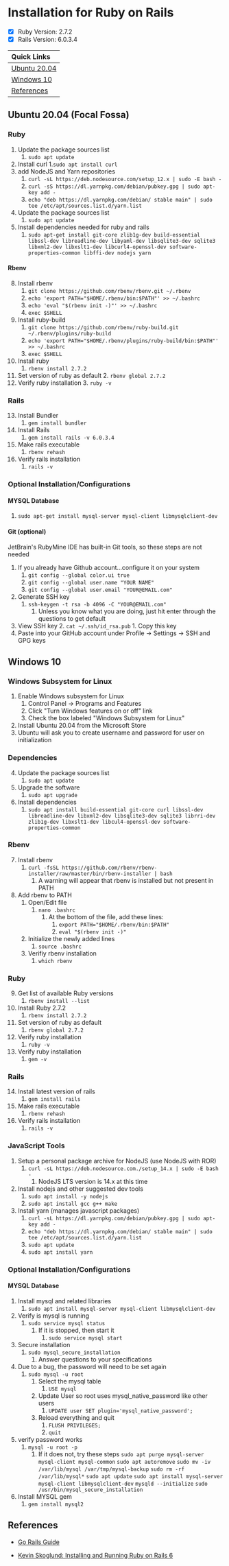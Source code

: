 # Installation for Ruby on Rails

- [x] Ruby Version: 2.7.2
- [x] Rails Version: 6.0.3.4

| Quick Links |
| :---- |
| [Ubuntu 20.04](https://github.com/jcampbell18/rubyOnRails/blob/main/installation.md#ubuntu-2004lts-focal-fossa) |
| [Windows 10](https://github.com/jcampbell18/rubyOnRails/blob/main/installation.md#windows-10) |
| [References](https://github.com/jcampbell18/rubyOnRails/blob/main/installation.md#references) |

## Ubuntu 20.04 (Focal Fossa)

### Ruby

1. Update the package sources list
	1. `sudo apt update`
2. Install curl
	1.`sudo apt install curl`
3. add NodeJS and Yarn repositories
	1. `curl -sL https://deb.nodesource.com/setup_12.x | sudo -E bash -`
	2. `curl -sS https://dl.yarnpkg.com/debian/pubkey.gpg | sudo apt-key add -`
	3. `echo "deb https://dl.yarnpkg.com/debian/ stable main" | sudo tee /etc/apt/sources.list.d/yarn.list`
6. Update the package sources list
	1. `sudo apt update`
7. Install dependencies needed for ruby and rails
	1. `sudo apt-get install git-core zlib1g-dev build-essential libssl-dev libreadline-dev libyaml-dev libsqlite3-dev sqlite3 libxml2-dev libxslt1-dev libcurl4-openssl-dev software-properties-common libffi-dev nodejs yarn`

#### Rbenv

8. Install rbenv
	1. `git clone https://github.com/rbenv/rbenv.git ~/.rbenv`
	2. `echo 'export PATH="$HOME/.rbenv/bin:$PATH"' >> ~/.bashrc`
	3. `echo 'eval "$(rbenv init -)"' >> ~/.bashrc`
	4. `exec $SHELL`
9. Install ruby-build
	1. `git clone https://github.com/rbenv/ruby-build.git ~/.rbenv/plugins/ruby-build`
	2. `echo 'export PATH="$HOME/.rbenv/plugins/ruby-build/bin:$PATH"' >> ~/.bashrc`
	3. `exec $SHELL`
10. Install ruby
	1. `rbenv install 2.7.2`
11. Set version of ruby as default
	2. `rbenv global 2.7.2`
12. Verify ruby installation
	3. `ruby -v`

### Rails

13. Install Bundler
	1. `gem install bundler`
14. Install Rails
	1. `gem install rails -v 6.0.3.4`
15. Make rails executable
	1. `rbenv rehash`
16. Verify rails installation
	1. `rails -v`
	
### Optional Installation/Configurations

#### MYSQL Database

1. `sudo apt-get install mysql-server mysql-client libmysqlclient-dev`	
	
#### Git (optional)

JetBrain's RubyMine IDE has built-in Git tools, so these steps are not needed

1. If you already have Github account...configure it on your system
	1. `git config --global color.ui true`
	2. `git config --global user.name "YOUR NAME"`
	3. `git config --global user.email "YOUR@EMAIL.com"`
2. Generate SSH key
	1. `ssh-keygen -t rsa -b 4096 -C "YOUR@EMAIL.com"`
		1. Unless you know what you are doing, just hit enter through the questions to get default
3. View SSH key
	2. `cat ~/.ssh/id_rsa.pub`
		1. Copy this key
4. Paste into your GitHub account under Profile -> Settings -> SSH and GPG keys

## Windows 10

### Windows Subsystem for Linux

1. Enable Windows subsystem for Linux
	1. Control Panel -> Programs and Features
	2. Click "Turn Windows features on or off" link
	3. Check the box labeled "Windows Subsystem for Linux"
2. Install Ubuntu 20.04 from the Microsoft Store
3. Ubuntu will ask you to create username and password for user on initialization

### Dependencies

4. Update the package sources list
	1. `sudo apt update`
5. Upgrade the software
	1. `sudo apt upgrade`
6. Install dependencies
	1. `sudo apt install build-essential git-core curl libssl-dev libreadline-dev libxml2-dev libsqlite3-dev sqlite3 librri-dev zlib1g-dev libxslt1-dev libcul4-openssl-dev software-properties-common`
	
### Rbenv

7. Install rbenv
	1. `curl -fsSL https://github.com/rbenv/rbenv-installer/raw/master/bin/rbenv-installer | bash`
		1. A warning will appear that rbenv is installed but not present in PATH
8. Add rbenv to PATH
	1. Open/Edit file
		1. `nano .bashrc`
			1. At the bottom of the file, add these lines:
				1. `export PATH="$HOME/.rbenv/bin:$PATH"`
				2. `eval "$(rbenv init -)"`
	2. Initialize the newly added lines
		1. `source .bashrc`
	3. Verifiy rbenv installation
		1. `which rbenv`
		
### Ruby

9. Get list of available Ruby versions
	1. `rbenv install --list`
10. Install Ruby 2.7.2
	1. `rbenv install 2.7.2`
11. Set version of ruby as default
	1. `rbenv global 2.7.2`
12. Verify ruby installation
	1. `ruby -v`
13. Verify ruby installation
	1. `gem -v`
	
### Rails

14. Install latest version of rails
	1. `gem install rails`
15. Make rails executable
	1. `rbenv rehash`
16. Verify rails installation
	1. `rails -v`
	
### JavaScript Tools

1. Setup a personal package archive for NodeJS (use NodeJS with ROR)
	1. `curl -sL https://deb.nodesource.com./setup_14.x | sudo -E bash -`
		1. NodeJS LTS version is 14.x at this time
2. Install nodejs and other suggested dev tools
	1. `sudo apt install -y nodejs`
	2. `sudo apt install gcc g++ make`
3. Install yarn (manages javascript packages)
	1. `curl -sL https://dl.yarnpkg.com/debian/pubkey.gpg | sudo apt-key add -`
	2. `echo "deb https://dl.yarnpkg.com/debian/ stable main" | sudo tee /etc/apt/sources.list.d/yarn.list`
	3. `sudo apt update`
	4. `sudo apt install yarn`
	
### Optional Installation/Configurations

#### MYSQL Database

1. Install mysql and related libraries
	1. `sudo apt install mysql-server mysql-client libmysqlclient-dev`
2. Verify is mysql is running
	1. `sudo service mysql status`
		1. If it is stopped, then start it
			1. `sudo service mysql start`
3. Secure installation
	1. `sudo mysql_secure_installation`
		1. Answer questions to your specifications
4. Due to a bug, the password will need to be set again
	1. `sudo mysql -u root`
		1. Select the mysql table
			1. `USE mysql`
		2. Update User so root uses mysql_native_password like other users
			1. `UPDATE user SET plugin='mysql_native_password';`
		3. Reload everything and quit
			1. `FLUSH PRIVILEGES;`
			2. `quit`
5. verify password works
	1. `mysql -u root -p`
		1. If it does not, try these steps
			`sudo apt purge mysql-server mysql-client mysql-common`
			`sudo apt autoremove`
			`sudo mv -iv /var/lib/mysql /var/tmp/mysql-backup`
			`sudo rm -rf /var/lib/mysql*`
			`sudo apt update`
			`sudo apt install mysql-server mysql-client libmysqlclient-dev`
			`mysqld --initialize`
			`sudo /usr/bin/mysql_secure_installation`
6. Install MYSQL gem
	1. `gem install mysql2`
	
## References

- [Go Rails Guide](https://gorails.com/setup/ubuntu/20.04)

- [Kevin Skoglund: Installing and Running Ruby on Rails 6](https://www.linkedin.com/learning/installing-and-running-ruby-on-rails-6/)
